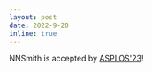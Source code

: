 ```yaml
---
layout: post
date: 2022-9-20
inline: true
---
```


NNSmith is accepted by [ASPLOS'23](https://asplos-conference.org/)!
